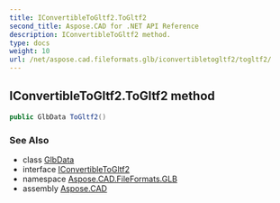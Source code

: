 ```yaml
---
title: IConvertibleToGltf2.ToGltf2
second_title: Aspose.CAD for .NET API Reference
description: IConvertibleToGltf2 method. 
type: docs
weight: 10
url: /net/aspose.cad.fileformats.glb/iconvertibletogltf2/togltf2/
---
```

## IConvertibleToGltf2.ToGltf2 method

```csharp
public GlbData ToGltf2()
```

### See Also

* class [GlbData](../../glbdata/)
* interface [IConvertibleToGltf2](../)
* namespace [Aspose.CAD.FileFormats.GLB](../../iconvertibletogltf2/)
* assembly [Aspose.CAD](../../../)


